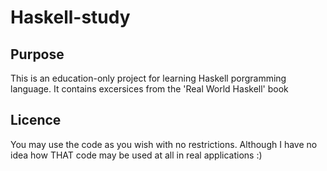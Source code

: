 # Haskell-study

## Purpose
This is an education-only project for learning Haskell porgramming language. It contains excersices from the 'Real World Haskell' book

## Licence
You may use the code as you wish with no restrictions. Although I have no idea how THAT code may be used at all in real applications :)
